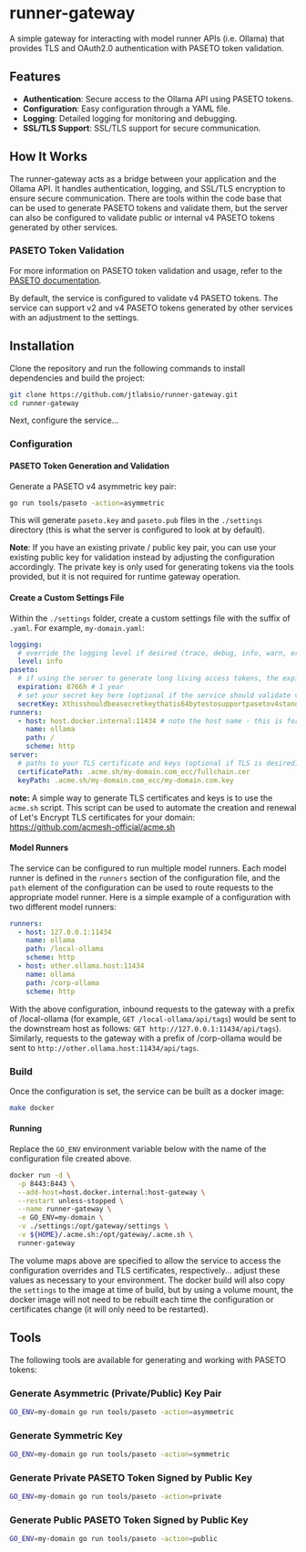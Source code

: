# runner-gateway

A simple gateway for interacting with model runner APIs (i.e. Ollama) that provides TLS and OAuth2.0 authentication with PASETO token validation.

## Features

- **Authentication**: Secure access to the Ollama API using PASETO tokens.
- **Configuration**: Easy configuration through a YAML file.
- **Logging**: Detailed logging for monitoring and debugging.
- **SSL/TLS Support**: SSL/TLS support for secure communication.

## How It Works

The runner-gateway acts as a bridge between your application and the Ollama API. It handles authentication, logging, and SSL/TLS encryption to ensure secure communication. There are tools within the code base that can be used to generate PASETO tokens and validate them, but the server can also be configured to validate public or internal v4 PASETO tokens generated by other services.

### PASETO Token Validation

For more information on PASETO token validation and usage, refer to the [PASETO documentation](https://github.com/paseto-standard/paseto).

By default, the service is configured to validate v4 PASETO tokens. The service can support v2 and v4 PASETO tokens generated by other services with an adjustment to the settings.

## Installation

Clone the repository and run the following commands to install dependencies and build the project:

```bash
git clone https://github.com/jtlabsio/runner-gateway.git
cd runner-gateway
```

Next, configure the service...

### Configuration

#### PASETO Token Generation and Validation

Generate a PASETO v4 asymmetric key pair:

```bash
go run tools/paseto -action=asymmetric
```

This will generate `paseto.key` and `paseto.pub` files in the `./settings` directory (this is what the server is configured to look at by default).

**Note**: If you have an existing private / public key pair, you can use your existing public key for validation instead by adjusting the configuration accordingly. The private key is only used for generating tokens via the tools provided, but it is not required for runtime gateway operation.

#### Create a Custom Settings File

Within the `./settings` folder, create a custom settings file with the suffix of `.yaml`. For example, `my-domain.yaml`:

```yaml
logging:
  # override the logging level if desired (trace, debug, info, warn, error)
  level: info 
paseto:
  # if using the server to generate long living access tokens, the expiration can be overridden
  expiration: 8766h # 1 year
  # set your secret key here (optional if the service should validate v4.local tokens)
  secretKey: Xthisshouldbeasecretkeythatis64bytestosupportpasetov4standardsXX
runners:
  - host: host.docker.internal:11434 # note the host name - this is for Docker
    name: ollama
    path: /
    scheme: http
server:
  # paths to your TLS certificate and keys (optional if TLS is desired)
  certificatePath: .acme.sh/my-domain.com_ecc/fullchain.cer
  keyPath: .acme.sh/my-domain.com_ecc/my-domain.com.key
```

**note:** A simple way to generate TLS certificates and keys is to use the `acme.sh` script. This script can be used to automate the creation and renewal of Let's Encrypt TLS certificates for your domain: <https://github.com/acmesh-official/acme.sh>

#### Model Runners

The service can be configured to run multiple model runners. Each model runner is defined in the `runners` section of the configuration file, and the `path` element of the configuration can be used to route requests to the appropriate model runner. Here is a simple example of a configuration with two different model runners:

```yaml
runners:
  - host: 127.0.0.1:11434
    name: ollama
    path: /local-ollama
    scheme: http
  - host: other.ollama.host:11434
    name: ollama
    path: /corp-ollama
    scheme: http
```

With the above configuration, inbound requests to the gateway with a prefix of /local-ollama (for example, `GET /local-ollama/api/tags`) would be sent to the downstream host as follows: `GET http://127.0.0.1:11434/api/tags`). Similarly, requests to the gateway with a prefix of /corp-ollama would be sent to `http://other.ollama.host:11434/api/tags`.

### Build

Once the configuration is set, the service can be built as a docker image:

```bash
make docker
```

#### Running

Replace the `GO_ENV` environment variable below with the name of the configuration file created above.

```bash
docker run -d \
  -p 8443:8443 \
  --add-host=host.docker.internal:host-gateway \
  --restart unless-stopped \
  --name runner-gateway \
  -e GO_ENV=my-domain \
  -v ./settings:/opt/gateway/settings \
  -v ${HOME}/.acme.sh:/opt/gateway/.acme.sh \
  runner-gateway
```

The volume maps above are specified to allow the service to access the configuration overrides and TLS certificates, respectively... adjust these values as necessary to your environment. The docker build will also copy the `settings` to the image at time of build, but by using a volume mount, the docker image will not need to be rebuilt each time the configuration or certificates change (it will only need to be restarted).

## Tools

The following tools are available for generating and working with PASETO tokens:

### Generate Asymmetric (Private/Public) Key Pair

```bash
GO_ENV=my-domain go run tools/paseto -action=asymmetric
```

### Generate Symmetric Key

```bash
GO_ENV=my-domain go run tools/paseto -action=symmetric
```

### Generate Private PASETO Token Signed by Public Key

```bash
GO_ENV=my-domain go run tools/paseto -action=private
```

### Generate Public PASETO Token Signed by Public Key

```bash
GO_ENV=my-domain go run tools/paseto -action=public
```
